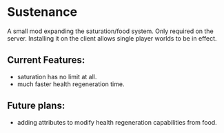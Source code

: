# Sustenance
A small mod expanding the saturation/food system. Only required on the server. Installing it on the client allows single player worlds to be in effect.

## Current Features:
- saturation has no limit at all.
- much faster health regeneration time.

## Future plans:
- adding attributes to modify health regeneration capabilities from food.